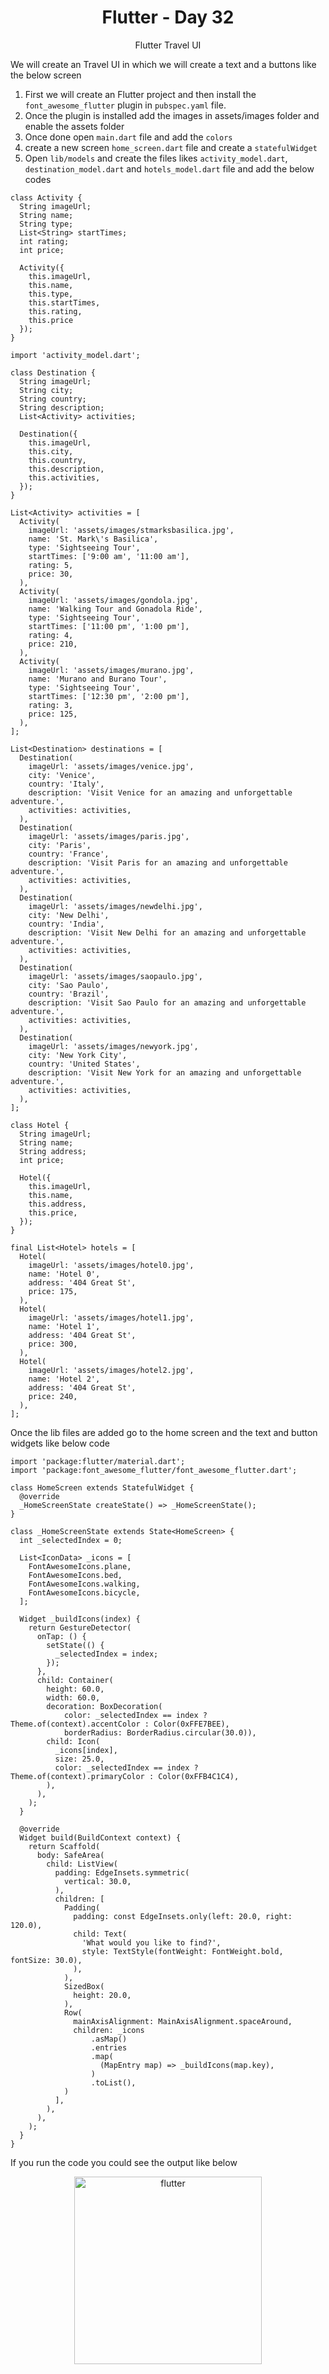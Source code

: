 <div align="center">
  <h1>Flutter - Day 32</h1>
  <p>Flutter Travel UI</p>
</div>

We will create an Travel UI in which we will create a text and a buttons like the below screen

1. First we will create an Flutter project and then install the `font_awesome_flutter` plugin in `pubspec.yaml` file.
2. Once the plugin is installed add the images in assets/images folder and enable the assets folder
3. Once done open `main.dart` file and add the `colors`
4. create a new screen `home_screen.dart` file and create a `statefulWidget`
5. Open `lib/models` and create the files likes `activity_model.dart`, `destination_model.dart` and `hotels_model.dart` file and add the below codes

```
class Activity {
  String imageUrl;
  String name;
  String type;
  List<String> startTimes;
  int rating;
  int price;

  Activity({
    this.imageUrl,
    this.name,
    this.type,
    this.startTimes,
    this.rating,
    this.price
  });
}
```

```
import 'activity_model.dart';

class Destination {
  String imageUrl;
  String city;
  String country;
  String description;
  List<Activity> activities;

  Destination({
    this.imageUrl,
    this.city,
    this.country,
    this.description,
    this.activities,
  });
}

List<Activity> activities = [
  Activity(
    imageUrl: 'assets/images/stmarksbasilica.jpg',
    name: 'St. Mark\'s Basilica',
    type: 'Sightseeing Tour',
    startTimes: ['9:00 am', '11:00 am'],
    rating: 5,
    price: 30,
  ),
  Activity(
    imageUrl: 'assets/images/gondola.jpg',
    name: 'Walking Tour and Gonadola Ride',
    type: 'Sightseeing Tour',
    startTimes: ['11:00 pm', '1:00 pm'],
    rating: 4,
    price: 210,
  ),
  Activity(
    imageUrl: 'assets/images/murano.jpg',
    name: 'Murano and Burano Tour',
    type: 'Sightseeing Tour',
    startTimes: ['12:30 pm', '2:00 pm'],
    rating: 3,
    price: 125,
  ),
];

List<Destination> destinations = [
  Destination(
    imageUrl: 'assets/images/venice.jpg',
    city: 'Venice',
    country: 'Italy',
    description: 'Visit Venice for an amazing and unforgettable adventure.',
    activities: activities,
  ),
  Destination(
    imageUrl: 'assets/images/paris.jpg',
    city: 'Paris',
    country: 'France',
    description: 'Visit Paris for an amazing and unforgettable adventure.',
    activities: activities,
  ),
  Destination(
    imageUrl: 'assets/images/newdelhi.jpg',
    city: 'New Delhi',
    country: 'India',
    description: 'Visit New Delhi for an amazing and unforgettable adventure.',
    activities: activities,
  ),
  Destination(
    imageUrl: 'assets/images/saopaulo.jpg',
    city: 'Sao Paulo',
    country: 'Brazil',
    description: 'Visit Sao Paulo for an amazing and unforgettable adventure.',
    activities: activities,
  ),
  Destination(
    imageUrl: 'assets/images/newyork.jpg',
    city: 'New York City',
    country: 'United States',
    description: 'Visit New York for an amazing and unforgettable adventure.',
    activities: activities,
  ),
];
```

```
class Hotel {
  String imageUrl;
  String name;
  String address;
  int price;

  Hotel({
    this.imageUrl,
    this.name,
    this.address,
    this.price,
  });
}

final List<Hotel> hotels = [
  Hotel(
    imageUrl: 'assets/images/hotel0.jpg',
    name: 'Hotel 0',
    address: '404 Great St',
    price: 175,
  ),
  Hotel(
    imageUrl: 'assets/images/hotel1.jpg',
    name: 'Hotel 1',
    address: '404 Great St',
    price: 300,
  ),
  Hotel(
    imageUrl: 'assets/images/hotel2.jpg',
    name: 'Hotel 2',
    address: '404 Great St',
    price: 240,
  ),
];
```

Once the lib files are added go to the home screen and the text and button widgets like below code

```
import 'package:flutter/material.dart';
import 'package:font_awesome_flutter/font_awesome_flutter.dart';

class HomeScreen extends StatefulWidget {
  @override
  _HomeScreenState createState() => _HomeScreenState();
}

class _HomeScreenState extends State<HomeScreen> {
  int _selectedIndex = 0;

  List<IconData> _icons = [
    FontAwesomeIcons.plane,
    FontAwesomeIcons.bed,
    FontAwesomeIcons.walking,
    FontAwesomeIcons.bicycle,
  ];

  Widget _buildIcons(index) {
    return GestureDetector(
      onTap: () {
        setState(() {
          _selectedIndex = index;
        });
      },
      child: Container(
        height: 60.0,
        width: 60.0,
        decoration: BoxDecoration(
            color: _selectedIndex == index ? Theme.of(context).accentColor : Color(0xFFE7BEE),
            borderRadius: BorderRadius.circular(30.0)),
        child: Icon(
          _icons[index],
          size: 25.0,
          color: _selectedIndex == index ? Theme.of(context).primaryColor : Color(0xFFB4C1C4),
        ),
      ),
    );
  }

  @override
  Widget build(BuildContext context) {
    return Scaffold(
      body: SafeArea(
        child: ListView(
          padding: EdgeInsets.symmetric(
            vertical: 30.0,
          ),
          children: [
            Padding(
              padding: const EdgeInsets.only(left: 20.0, right: 120.0),
              child: Text(
                'What would you like to find?',
                style: TextStyle(fontWeight: FontWeight.bold, fontSize: 30.0),
              ),
            ),
            SizedBox(
              height: 20.0,
            ),
            Row(
              mainAxisAlignment: MainAxisAlignment.spaceAround,
              children: _icons
                  .asMap()
                  .entries
                  .map(
                    (MapEntry map) => _buildIcons(map.key),
                  )
                  .toList(),
            )
          ],
        ),
      ),
    );
  }
}
```

If you run the code you could see the output like below

<div align="center">
   <img src="../../assets/Day32/travel.jpg" alt="flutter" height="300">
</div>